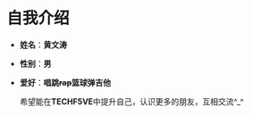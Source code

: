 # 自我介绍

* **姓名**：**黄文涛**

* **性别**：**男**

* **爱好**：**唱跳~~rap~~篮球弹吉他**

  希望能在**TECHF5VE**中提升自己，认识更多的朋友，互相交流^_^